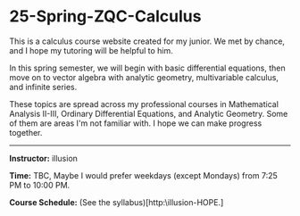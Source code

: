 # 25-Spring-ZQC-Calculus

This is a calculus course website created for my junior. We met by chance, and I hope my tutoring will be helpful to him. 

In this spring semester, we will begin with basic differential equations, then move on to vector algebra with analytic geometry, multivariable calculus, and infinite series. 

These topics are spread across my professional courses in Mathematical Analysis II-III, Ordinary Differential Equations, and Analytic Geometry. Some of them are areas I'm not familiar with. I hope we can make progress together.

---

**Instructor:** illusion

**Time:** TBC, Maybe I would prefer weekdays (except Mondays) from 7:25 PM to 10:00 PM.

**Course Schedule:** (See the syllabus)[http:\\illusion-HOPE.]

